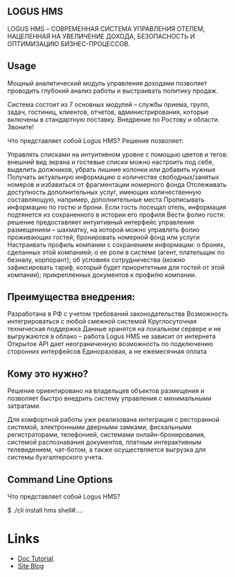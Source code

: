 ## LOGUS HMS

LOGUS HMS – СОВРЕМЕННАЯ СИСТЕМА УПРАВЛЕНИЯ ОТЕЛЕМ, НАЦЕЛЕННАЯ НА УВЕЛИЧЕНИЕ ДОХОДА, БЕЗОПАСНОСТЬ И ОПТИМИЗАЦИЮ БИЗНЕС-ПРОЦЕССОВ. 

## Usage
Мощный аналитический модуль управления доходами позволяет проводить глубокий анализ работы и выстраивать политику продаж.

Система состоит из 7 основных модулей – службы приема, групп, задач, гостиниц, клиентов, отчетов, администрирования, которые включены в стандартную поставку. Внедрение по Ростову и области. Звоните!

Что представляет собой Logus HMS?
Решение позволяет:

Управлять списками на интуитивном уровне с помощью цветов и тегов: внешний вид экрана и гостевые списки можно настроить под себя, выделить должников, убрать лишние колонки или добавить нужные
Получать актуальную информацию о количестве свободных/занятых номеров и избавиться от фрагментации номерного фонда
Отслеживать доступность дополнительных услуг, имеющих количественную составляющую, например, дополнительные места
Прописывать информацию по гостю и брони. Если гость посещал отель, информация подтянется из сохраненного в истории его профиля
Вести фолио гостя: решение предоставляет интуитивный интерфейс управления размещением – шахматку, на которой можно управлять фолио проживающих гостей, бронировать номерной фонд или услуги
Настраивать профиль компании с сохранением информации:
о бронях, сделанных этой компанией;
о ее роли в системе (агент, плательщик по безналу, корпорант);
об условиях сотрудничества (можно зафиксировать тариф, который будет приоритетным для гостей от этой компании);
прикрепленных документов к профилю компании.


## Преимущества внедрения:


Разработана в РФ с учетом требований законодательства
Возможность интегрироваться с любой смежной системой
Круглосуточная техническая поддержка
Данные хранятся на локальном сервере и не выгружаются в облако – работа Logus HMS не зависит от интернета
Открытое API дает неограниченную возможность по подключению сторонних интерфейсов
Единоразовая, а не ежемесячная оплата


## Кому это нужно?


Решение ориентировано на владельцев объектов размещения и позволяет быстро внедрить систему управления с минимальными затратами.

Для комфортной работы уже реализована интеграция с ресторанной системой, электронными дверными замками, фискальными регистраторами, телефонией, системами онлайн-бронирования, системой распознавания документов, платным интерактивным телевидением, чат-ботом, а также осуществляется выгрузка для системы бухгалтерского учета.




## Command Line Options
 Что представляет собой Logus HMS?

 
 $ ./cli install hms shell#....
 

# Links
- [Doc Tutorial](https://github.com/300code).
- [Site Blog](https://tech-success.ru/programmnoe-obespechenie/logus)

